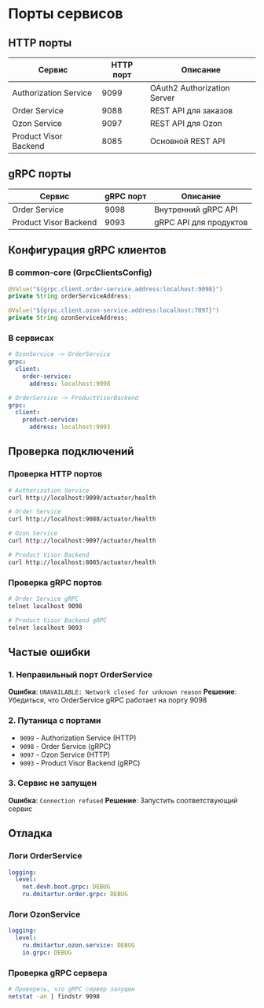 # Порты сервисов

## HTTP порты

| Сервис | HTTP порт | Описание |
|--------|-----------|----------|
| Authorization Service | 9099 | OAuth2 Authorization Server |
| Order Service | 9088 | REST API для заказов |
| Ozon Service | 9097 | REST API для Ozon |
| Product Visor Backend | 8085 | Основной REST API |

## gRPC порты

| Сервис | gRPC порт | Описание |
|--------|-----------|----------|
| Order Service | 9098 | Внутренний gRPC API |
| Product Visor Backend | 9093 | gRPC API для продуктов |

## Конфигурация gRPC клиентов

### В common-core (GrpcClientsConfig)
```java
@Value("${grpc.client.order-service.address:localhost:9098}")
private String orderServiceAddress;

@Value("${grpc.client.ozon-service.address:localhost:7097}")
private String ozonServiceAddress;
```

### В сервисах
```yaml
# OzonService -> OrderService
grpc:
  client:
    order-service:
      address: localhost:9098

# OrderService -> ProductVisorBackend  
grpc:
  client:
    product-service:
      address: localhost:9093
```

## Проверка подключений

### Проверка HTTP портов
```bash
# Authorization Service
curl http://localhost:9099/actuator/health

# Order Service
curl http://localhost:9088/actuator/health

# Ozon Service
curl http://localhost:9097/actuator/health

# Product Visor Backend
curl http://localhost:8085/actuator/health
```

### Проверка gRPC портов
```bash
# Order Service gRPC
telnet localhost 9098

# Product Visor Backend gRPC
telnet localhost 9093
```

## Частые ошибки

### 1. Неправильный порт OrderService
**Ошибка**: `UNAVAILABLE: Network closed for unknown reason`
**Решение**: Убедиться, что OrderService gRPC работает на порту 9098

### 2. Путаница с портами
- `9099` - Authorization Service (HTTP)
- `9098` - Order Service (gRPC)
- `9097` - Ozon Service (HTTP)
- `9093` - Product Visor Backend (gRPC)

### 3. Сервис не запущен
**Ошибка**: `Connection refused`
**Решение**: Запустить соответствующий сервис

## Отладка

### Логи OrderService
```yaml
logging:
  level:
    net.devh.boot.grpc: DEBUG
    ru.dmitartur.order.grpc: DEBUG
```

### Логи OzonService
```yaml
logging:
  level:
    ru.dmitartur.ozon.service: DEBUG
    io.grpc: DEBUG
```

### Проверка gRPC сервера
```bash
# Проверить, что gRPC сервер запущен
netstat -an | findstr 9098
```
